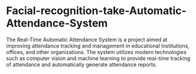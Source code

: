 # Facial-recognition-take-Automatic-Attendance-System
The Real-Time Automatic Attendance System is a project aimed at improving attendance tracking and management in educational institutions, offices, and other organizations. The system utilizes modern technologies such as computer vision and machine learning to provide real-time tracking of attendance and automatically generate attendance reports.
